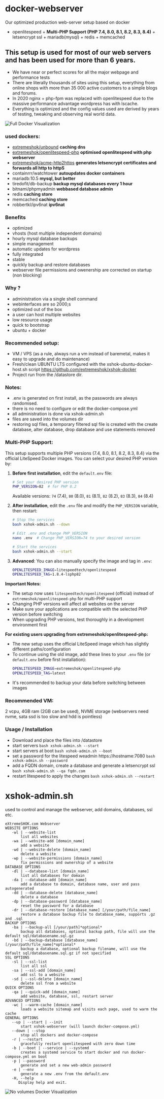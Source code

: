 # docker-webserver
Our optimized production web-server setup based on docker
* openlitespeed + **Multi-PHP Support (PHP 7.4, 8.0, 8.1, 8.2, 8.3, 8.4)** + letsencrypt ssl + mariadb(mysql) + redis + memcached

## This setup is used for most of our web servers and has been used for more than 6 years.
* We have near or perfect scores for all the major webpage and performance tests
* There are literally thousands of sites using this setup, everything from online shops with more than 35 000 active customers to a simple blogs and forums.
* In 2020 nginx + php-fpm was replaced with openlitespeed due to the massive performance advantage wordpress has with lscache.
* Everything is optimized and the config values used are derived by years of testing, tweaking and observing real world data.

![Full Docker Visualization](docker-vis-full.png)

### used dockers:
* [extremeshok/unbound](https://hub.docker.com/repository/docker/extremeshok/unbound) **caching dns**
* [extremeshok/openlitespeed-php](https://hub.docker.com/repository/docker/extremeshok/openlitespeed-php) **optimised openlitespeed with php webserver**
* [extremeshok/acme-http2https](https://hub.docker.com/repository/docker/extremeshok/acme-http2https) **generates letsencrypt certificates and forwards all http to httpS**
* containrrr/watchtower **autoupdates docker containers**
* mariadb:10.5 **mysql, but better**
* tiredofit/db-backup **backup mysql databases every 1 hour**
* bitnami/phpmyadmin **webbased database admin**
* redis **caching store**
* memcached **caching store**
* robbertkl/ipv6nat **ipv6nat**

### Benefits
* optimized
* vhosts (host multiple independent domains)
* hourly mysql database backups
* simple management
* automatic updates for wordpress
* fully integrated
* stable
* quickly backup and restore databases
* webserver file permissions and owenership are corrected on startup (non blocking)

### Why ?
* administration via a single shell command
* webinterfaces are so 2000;s
* optimized out of the box
* a user can host multiple websites
* low resource usage
* quick to bootstrap
* ubuntu + docker

### Recommended setup:
* VM / VPS (as a rule, always run a vm instead of baremetal, makes it easy to upgrade and do maintenance)
* Fresh/clean UBUNTU LTS configured with the xshok-ubuntu-docker-host.sh script https://github.com/extremeshok/xshok-docker
* Project run from the /datastore dir.

### Notes:
* .env is generated on first install, as the passwords are always randomised.
* there is no need to configure or edit the docker-compose.yml
* all administration is done via xshok-admin.sh
* files are saved into the volumes dir
* restoring sql files, a temporary filtered sql file is created with the create database, alter database, drop database and use statements removed

### Multi-PHP Support:
This setup supports multiple PHP versions (7.4, 8.0, 8.1, 8.2, 8.3, 8.4) via the official LiteSpeed Docker images. You can select your desired PHP version by:

1. **Before first installation**, edit the `default.env` file:
   ```bash
   # Set your desired PHP version
   PHP_VERSION=82  # for PHP 8.2
   ```
   Available versions: `74` (7.4), `80` (8.0), `81` (8.1), `82` (8.2), `83` (8.3), `84` (8.4)

2. **After installation**, edit the `.env` file and modify the `PHP_VERSION` variable, then restart:
   ```bash
   # Stop the services
   bash xshok-admin.sh --down
   
   # Edit .env and change PHP_VERSION
   nano .env  # Change PHP_VERSION=74 to your desired version
   
   # Start the services
   bash xshok-admin.sh --start
   ```

3. **Advanced**: You can also manually specify the image and tag in `.env`:
   ```bash
   OPENLITESPEED_IMAGE=litespeedtech/openlitespeed
   OPENLITESPEED_TAG=1.8.4-lsphp82
   ```

**Important Notes:**
* The setup now uses `litespeedtech/openlitespeed` (official) instead of `extremeshok/openlitespeed-php` for multi-PHP support
* Changing PHP versions will affect all websites on the server
* Make sure your applications are compatible with the selected PHP version before switching
* When upgrading PHP versions, test thoroughly in a development environment first

**For existing users upgrading from extremeshok/openlitespeed-php:**
* The new setup uses the official LiteSpeed image which has slightly different paths/configuration
* To continue using the old image, add these lines to your `.env` file (or `default.env` before first installation):
  ```bash
  OPENLITESPEED_IMAGE=extremeshok/openlitespeed-php
  OPENLITESPEED_TAG=latest
  ```
* It's recommended to backup your data before switching between images

### Recommended VM:
2 vcpu, 4GB ram (2GB can be used), NVME storage (webservers need nvme, sata ssd is too slow and hdd is pointless)

### Usage / Installation
* Download and place the files into /datastore
* start servers
``` bash xshok-admin.sh --start ```
* start servers at boot
``` bash xshok-admin.sh --boot ```
* set a password for the litespeed weadmin https://hostname:7080
``` bash xshok-admin.sh --password ```
* add a FQDN domain, create a database and generate a letsencrypt ssl
``` bash xshok-admin.sh --qa fqdn.com ```
* restart litespeed to apply the changes
``` bash xshok-admin.sh --restart ```

# xshok-admin.sh
used to control and manage the webserver, add domains, databases, ssl etc.
```
eXtremeSHOK.com Webserver
WEBSITE OPTIONS
   -wl | --website-list
       list all websites
   -wa | --website-add [domain_name]
       add a website
   -wd | --website-delete [domain_name]
       delete a website
   -wp | --website-permissions [domain_name]
       fix permissions and ownership of a website
DATABASE OPTIONS
   -dl | --database-list [domain_name]
       list all databases for domain
   -da | --database-add [domain_name]
       add a database to domain, database name, user and pass autogenerated
   -dd | --database-delete [database_name]
       delete a database
   -dp | --database-password [database_name]
       reset the password for a database
   -dr | --database-restore [database_name] [/your/path/file_name]
       restore a database backup file to database_name, supports .gz and .sql
BACKUP OPTIONS
   -ba | --backup-all [/your/path]*optional*
       backup all databases, optional backup path, file will use the default sql/databasename.sql.gz
   -bd | --backup-database [database_name] [/your/path/file_name]*optional*
       backup a database, optional backup filename, will use the default sql/databasename.sql.gz if not specified
SSL OPTIONS
   -sl | --ssl-list
       list all ssl
   -sa | --ssl-add [domain_name]
       add ssl to a website
   -sd | --ssl-delete [domain_name]
       delete ssl from a website
QUICK OPTIONS
   -qa | --quick-add [domain_name]
       add website, database, ssl, restart server
ADVANCED OPTIONS
   -wc | --warm-cache [domain_name]
       loads a website sitemap and visits each page, used to warm the cache
GENERAL OPTIONS
   --up | --start | --init
       start xshok-webserver (will launch docker-compose.yml)
   --down | --stop
       stop all dockers and docker-compose
   -r | --restart
       gracefully restart openlitespeed with zero down time
   -b | --boot | --service | --systemd
       creates a systemd service to start docker and run docker-compose.yml on boot
   -p | --password
       generate and set a new web-admin password
   -e | --env
       generate a new .env from the default.env
   -H, --help
      Display help and exit.

```

![No volumes Docker Visualization](docker-vis-novols.png)
